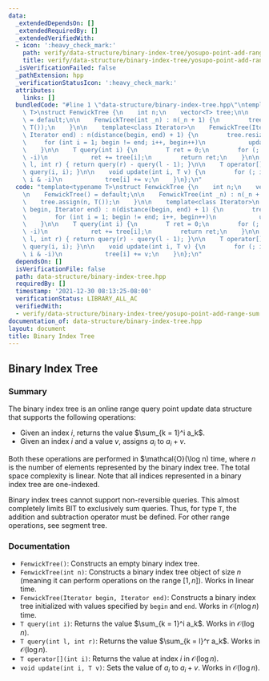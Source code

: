 ```yaml
---
data:
  _extendedDependsOn: []
  _extendedRequiredBy: []
  _extendedVerifiedWith:
  - icon: ':heavy_check_mark:'
    path: verify/data-structure/binary-index-tree/yosupo-point-add-range-sum.test.cpp
    title: verify/data-structure/binary-index-tree/yosupo-point-add-range-sum.test.cpp
  _isVerificationFailed: false
  _pathExtension: hpp
  _verificationStatusIcon: ':heavy_check_mark:'
  attributes:
    links: []
  bundledCode: "#line 1 \"data-structure/binary-index-tree.hpp\"\ntemplate<typename\
    \ T>\nstruct FenwickTree {\n    int n;\n    vector<T> tree;\n\n    FenwickTree()\
    \ = default;\n\n    FenwickTree(int _n) : n(_n + 1) {\n        tree.assign(n,\
    \ T());\n    }\n\n    template<class Iterator>\n    FenwickTree(Iterator begin,\
    \ Iterator end) : n(distance(begin, end) + 1) {\n        tree.resize(n);\n   \
    \     for (int i = 1; begin != end; i++, begin++)\n            update(i, *begin);\n\
    \    }\n\n    T query(int i) {\n        T ret = 0;\n        for (; i; i -= i &\
    \ -i)\n            ret += tree[i];\n        return ret;\n    }\n\n    T query(int\
    \ l, int r) { return query(r) - query(l - 1); }\n\n    T operator[](int i) { return\
    \ query(i, i); }\n\n    void update(int i, T v) {\n        for (; i <= n; i +=\
    \ i & -i)\n            tree[i] += v;\n    }\n};\n"
  code: "template<typename T>\nstruct FenwickTree {\n    int n;\n    vector<T> tree;\n\
    \n    FenwickTree() = default;\n\n    FenwickTree(int _n) : n(_n + 1) {\n    \
    \    tree.assign(n, T());\n    }\n\n    template<class Iterator>\n    FenwickTree(Iterator\
    \ begin, Iterator end) : n(distance(begin, end) + 1) {\n        tree.resize(n);\n\
    \        for (int i = 1; begin != end; i++, begin++)\n            update(i, *begin);\n\
    \    }\n\n    T query(int i) {\n        T ret = 0;\n        for (; i; i -= i &\
    \ -i)\n            ret += tree[i];\n        return ret;\n    }\n\n    T query(int\
    \ l, int r) { return query(r) - query(l - 1); }\n\n    T operator[](int i) { return\
    \ query(i, i); }\n\n    void update(int i, T v) {\n        for (; i <= n; i +=\
    \ i & -i)\n            tree[i] += v;\n    }\n};\n"
  dependsOn: []
  isVerificationFile: false
  path: data-structure/binary-index-tree.hpp
  requiredBy: []
  timestamp: '2021-12-30 08:13:25-08:00'
  verificationStatus: LIBRARY_ALL_AC
  verifiedWith:
  - verify/data-structure/binary-index-tree/yosupo-point-add-range-sum.test.cpp
documentation_of: data-structure/binary-index-tree.hpp
layout: document
title: Binary Index Tree
---
```


## Binary Index Tree

### Summary

The binary index tree is an online range query point update data structure that supports the following operations:
- Given an index $i$, returns the value $\sum_{k = 1}^i a_k$.
- Given an index $i$ and a value $v$, assigns $a_i$ to $a_i + v$.

Both these operations are performed in $\mathcal{O}(\log n) time, where $n$ is the number of elements represented by the binary index tree. The total space complexity is linear. Note that all indices represented in a binary index tree are one-indexed.

Binary index trees cannot support non-reversible queries. This almost completely limits BIT to exclusively sum queries. Thus, for type `T`, the addition and subtraction operator must be defined. For other range operations, see segment tree.



### Documentation

- `FenwickTree()`: Constructs an empty binary index tree.
- `FenwickTree(int n)`: Constructs a binary index tree object of size $n$ (meaning it can perform operations on the range $[1, n]$). Works in linear time.
- `FenwickTree(Iterator begin, Iterator end)`: Constructs a binary index tree initialized with values specified by $\texttt{begin}$ and $\texttt{end}$. Works in $\mathcal{O}(n \log n)$ time.
- `T query(int i)`: Returns the value $\sum_{k = 1}^i a_k$. Works in $\mathcal{O}(\log n)$.
- `T query(int l, int r)`: Returns the value $\sum_{k = l}^r a_k$. Works in $\mathcal{O}(\log n)$.
- `T operator[](int i)`: Returns the value at index $i$ in $\mathcal{O}(\log n)$. 
- `void update(int i, T v)`: Sets the value of $a_i$ to $a_i + v$. Works in $\mathcal{O}(\log n)$.
